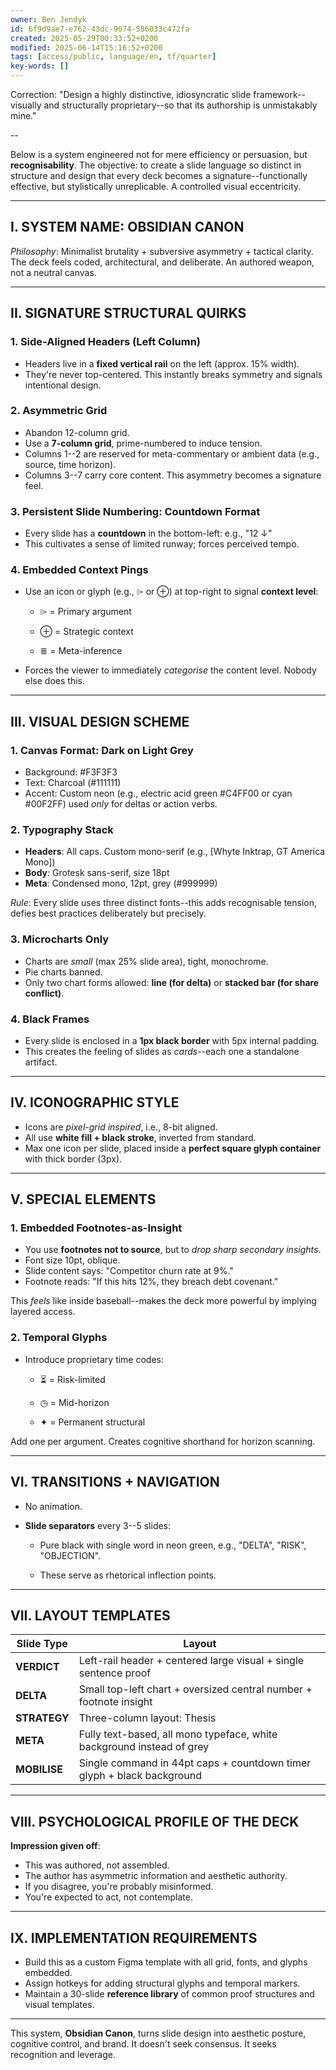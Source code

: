 ```yaml
---
owner: Ben Jendyk
id: 6f9d9ae7-e762-43dc-9674-586033c472fa
created: 2025-05-29T00:33:52+0200
modified: 2025-06-14T15:16:52+0200
tags: [access/public, language/en, tf/quarter]
key-words: []
---
```


Correction: "Design a highly distinctive, idiosyncratic slide framework--visually and structurally proprietary--so that its authorship is unmistakably mine."

--

Below is a system engineered not for mere efficiency or persuasion, but **recognisability**. The objective: to create a slide language so distinct in structure and design that every deck becomes a signature--functionally effective, but stylistically unreplicable. A controlled visual eccentricity.

* * *

## I. SYSTEM NAME: **OBSIDIAN CANON**

_Philosophy_: Minimalist brutality + subversive asymmetry + tactical clarity. The deck feels coded, architectural, and deliberate. An authored weapon, not a neutral canvas.
* * *

## II. SIGNATURE STRUCTURAL QUIRKS

### 1. **Side-Aligned Headers (Left Column)**

- Headers live in a **fixed vertical rail** on the left (approx. 15% width).
- They're never top-centered. This instantly breaks symmetry and signals intentional design.

### 2. **Asymmetric Grid**

- Abandon 12-column grid.
- Use a **7-column grid**, prime-numbered to induce tension.
- Columns 1--2 are reserved for meta-commentary or ambient data (e.g., source, time horizon).
- Columns 3--7 carry core content. This asymmetry becomes a signature feel.

### 3. **Persistent Slide Numbering: Countdown Format**

- Every slide has a **countdown** in the bottom-left: e.g., "12 ↓"
- This cultivates a sense of limited runway; forces perceived tempo.

### 4. **Embedded Context Pings**

- Use an icon or glyph (e.g., ⌲ or ⊕) at top-right to signal **context level**:

    - ⌲ = Primary argument

    - ⊕ = Strategic context

    - ≣ = Meta-inference
- Forces the viewer to immediately _categorise_ the content level. Nobody else does this.
* * *

## III. VISUAL DESIGN SCHEME

### 1. **Canvas Format: Dark on Light Grey**

- Background: #F3F3F3
- Text: Charcoal (#111111)
- Accent: Custom neon (e.g., electric acid green #C4FF00 or cyan #00F2FF) used _only_ for deltas or action verbs.

### 2. **Typography Stack**

- **Headers**: All caps. Custom mono-serif (e.g., [Whyte Inktrap, GT America Mono])
- **Body**: Grotesk sans-serif, size 18pt
- **Meta**: Condensed mono, 12pt, grey (#999999)

_Rule_: Every slide uses three distinct fonts--this adds recognisable tension, defies best practices deliberately but precisely.

### 3. **Microcharts Only**

- Charts are _small_ (max 25% slide area), tight, monochrome.
- Pie charts banned.
- Only two chart forms allowed: **line (for delta)** or **stacked bar (for share conflict)**.

### 4. **Black Frames**

- Every slide is enclosed in a **1px black border** with 5px internal padding.
- This creates the feeling of slides as _cards_--each one a standalone artifact.
* * *

## IV. ICONOGRAPHIC STYLE

- Icons are _pixel-grid inspired_, i.e., 8-bit aligned.
- All use **white fill + black stroke**, inverted from standard.
- Max one icon per slide, placed inside a **perfect square glyph container** with thick border (3px).
* * *

## V. SPECIAL ELEMENTS

### 1. **Embedded Footnotes-as-Insight**

- You use **footnotes not to source**, but to _drop sharp secondary insights_.
- Font size 10pt, oblique.
- Slide content says: "Competitor churn rate at 9%."
- Footnote reads: "If this hits 12%, they breach debt covenant."

This _feels_ like inside baseball--makes the deck more powerful by implying layered access.

### 2. **Temporal Glyphs**

- Introduce proprietary time codes:

    - ⏳ = Risk-limited

    - ◷ = Mid-horizon

    - ✦ = Permanent structural

Add one per argument. Creates cognitive shorthand for horizon scanning.

* * *

## VI. TRANSITIONS + NAVIGATION
- No animation.
- **Slide separators** every 3--5 slides:

    - Pure black with single word in neon green, e.g., "DELTA", "RISK", "OBJECTION".

    - These serve as rhetorical inflection points.
* * *

## VII. LAYOUT TEMPLATES

| Slide Type | Layout | 
| ---- | ----  |
| **VERDICT** | Left-rail header + centered large visual + single sentence proof | 
| **DELTA** | Small top-left chart + oversized central number + footnote insight | 
| **STRATEGY** | Three-column layout: Thesis | 
| **META** | Fully text-based, all mono typeface, white background instead of grey | 
| **MOBILISE** | Single command in 44pt caps + countdown timer glyph + black background | 
* * *

## VIII. PSYCHOLOGICAL PROFILE OF THE DECK

**Impression given off**:

- This was authored, not assembled.
- The author has asymmetric information and aesthetic authority.
- If you disagree, you're probably misinformed.
- You're expected to act, not contemplate.
* * *

## IX. IMPLEMENTATION REQUIREMENTS

- Build this as a custom Figma template with all grid, fonts, and glyphs embedded.
- Assign hotkeys for adding structural glyphs and temporal markers.
- Maintain a 30-slide **reference library** of common proof structures and visual templates.
* * *

This system, **Obsidian Canon**, turns slide design into aesthetic posture, cognitive control, and brand. It doesn't seek consensus. It seeks recognition and leverage.